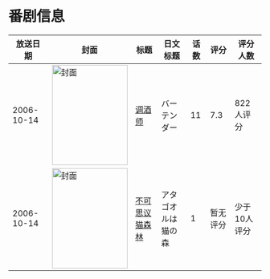# 番剧信息

|放送日期|封面|标题|日文标题|话数|评分|评分人数|
|---|---|---|---|---|---|---|
|2006-10-14|<img src="https://lain.bgm.tv/pic/cover/c/0f/46/2281_AbC2C.jpg" alt="封面" style="width:150px;height:200px;object-fit:cover;">|[调酒师](https://bangumi.tv/subject/2281)|バーテンダー|11|7.3|822人评分|
|2006-10-14|<img src="https://lain.bgm.tv/pic/cover/c/07/eb/112660_ey66x.jpg" alt="封面" style="width:150px;height:200px;object-fit:cover;">|[不可思议猫森林](https://bangumi.tv/subject/112660)|アタゴオルは猫の森|1|暂无评分|少于10人评分|
